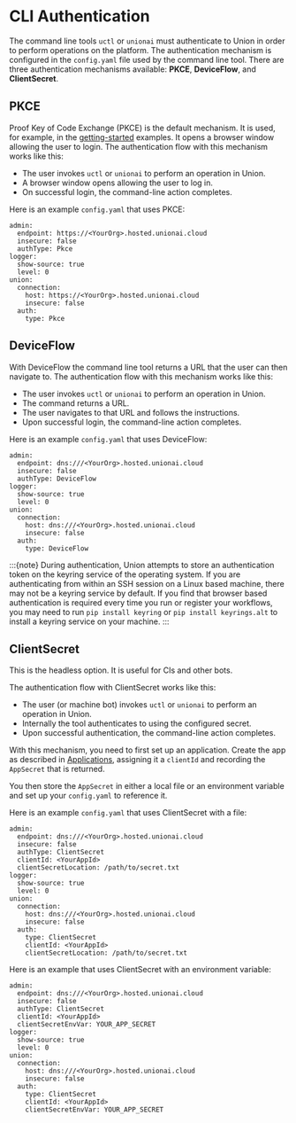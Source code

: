 # CLI Authentication

The command line tools `uctl` or `unionai` must authenticate to Union in order to perform operations on the platform.
The authentication mechanism is configured in the `config.yaml` file used by the command line tool.
There are three authentication mechanisms available: **PKCE**, **DeviceFlow**, and **ClientSecret**.

## PKCE

Proof Key of Code Exchange (PKCE) is the default mechanism.
It is used, for example, in the [getting-started](../getting-started/index) examples.
It opens a browser window allowing the user to login. The authentication flow with this mechanism works like this:

* The user invokes `uctl` or `unionai` to perform an operation in Union.
* A browser window opens allowing the user to log in.
* On successful login, the command-line action completes.

Here is an example `config.yaml` that uses PKCE:

```{code-block} yaml
admin:
  endpoint: https://<YourOrg>.hosted.unionai.cloud
  insecure: false
  authType: Pkce
logger:
  show-source: true
  level: 0
union:
  connection:
    host: https://<YourOrg>.hosted.unionai.cloud
    insecure: false
  auth:
    type: Pkce
```

## DeviceFlow

With DeviceFlow the command line tool returns a URL that the user can then navigate to.
The authentication flow with this mechanism works like this:

* The user invokes `uctl` or `unionai` to perform an operation in Union.
* The command returns a URL.
* The user navigates to that URL and follows the instructions.
* Upon successful login, the command-line action completes.

Here is an example `config.yaml` that uses DeviceFlow:

```{code-block} yaml
admin:
  endpoint: dns:///<YourOrg>.hosted.unionai.cloud
  insecure: false
  authType: DeviceFlow
logger:
  show-source: true
  level: 0
union:
  connection:
    host: dns:///<YourOrg>.hosted.unionai.cloud
    insecure: false
  auth:
    type: DeviceFlow
```

:::{note}
During authentication, Union attempts to store an authentication token on the keyring service of the operating system. 
If you are authenticating from within an SSH session on a Linux based machine, there may not be a keyring service by default.
If you find that browser based authentication is required every time you run or register your workflows, you may need to run
`pip install keyring` or `pip install keyrings.alt` to install a keyring service on your machine.
:::

## ClientSecret

This is the headless option. It is useful for CIs and other bots.

The authentication flow with ClientSecret works like this:

* The user (or machine bot) invokes `uctl` or `unionai` to perform an operation in Union.
* Internally the tool authenticates to using the configured secret.
* Upon successful authentication, the command-line action completes.

With this mechanism, you need to first set up an application.
Create the app as described in [Applications](applications), assigning it a `clientId` and recording the `AppSecret` that is returned.

You then store the `AppSecret` in either a local file or an environment variable and set up your `config.yaml` to reference it.

Here is an example `config.yaml` that uses ClientSecret with a file:

```{code-block} yaml
admin:
  endpoint: dns:///<YourOrg>.hosted.unionai.cloud
  insecure: false
  authType: ClientSecret
  clientId: <YourAppId>
  clientSecretLocation: /path/to/secret.txt
logger:
  show-source: true
  level: 0
union:
  connection:
    host: dns:///<YourOrg>.hosted.unionai.cloud
    insecure: false
  auth:
    type: ClientSecret
    clientId: <YourAppId>
    clientSecretLocation: /path/to/secret.txt
```

Here is an example that uses ClientSecret with an environment variable:

```{code-block} yaml
admin:
  endpoint: dns:///<YourOrg>.hosted.unionai.cloud
  insecure: false
  authType: ClientSecret
  clientId: <YourAppId>
  clientSecretEnvVar: YOUR_APP_SECRET
logger:
  show-source: true
  level: 0
union:
  connection:
    host: dns:///<YourOrg>.hosted.unionai.cloud
    insecure: false
  auth:
    type: ClientSecret
    clientId: <YourAppId>
    clientSecretEnvVar: YOUR_APP_SECRET
```